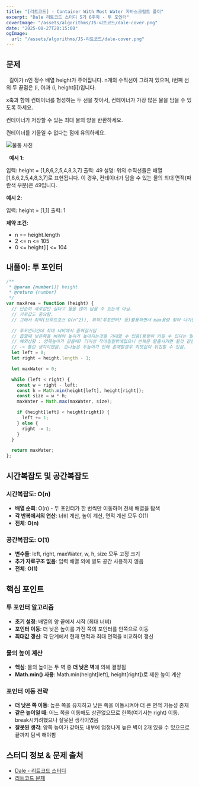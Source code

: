 ```yaml
---
title: "[리트코드] - Container With Most Water 자바스크립트 풀이"
excerpt: "Dale 리트코드 스터디 5기 6주차 - 투 포인터"
coverImage: "/assets/algorithms/JS-리트코드/dale-cover.png"
date: "2025-08-27T20:15:00"
ogImage:
  url: "/assets/algorithms/JS-리트코드/dale-cover.png"
---
```


## 문제

&nbsp;
길이가 n인 정수 배열 height가 주어집니다. n개의 수직선이 그려져 있으며, i번째 선의 두 끝점은 (i, 0)과 (i, height[i])입니다.

x축과 함께 컨테이너를 형성하는 두 선을 찾아서, 컨테이너가 가장 많은 물을 담을 수 있도록 하세요.

컨테이너가 저장할 수 있는 최대 물의 양을 반환하세요.

컨테이너를 기울일 수 없다는 점에 유의하세요.

![물통 사진](/assets/algorithms/JS-리트코드/leet-11-1.jpg)

&nbsp;
**예시 1:**

입력: height = [1,8,6,2,5,4,8,3,7]
출력: 49
설명: 위의 수직선들은 배열 [1,8,6,2,5,4,8,3,7]로 표현됩니다. 이 경우, 컨테이너가 담을 수 있는 물의 최대 면적(파란색 부분)은 49입니다.

**예시 2:**

입력: height = [1,1]
출력: 1

**제약 조건:**

- n == height.length
- 2 <= n <= 105
- 0 <= height[i] <= 104

## 내풀이: 투 포인터

```javascript
/**
 * @param {number[]} height
 * @return {number}
 */
var maxArea = function (height) {
  // 단순히 세로값만 길다고 물을 많이 담을 수 있는게 아님.
  // 가로값도 중요함.
  // 그래서 최악(브루트포스 O(n^2)), 최적(투포인터? 등)활용하면서 max용량 찾아 나가면 될것같음

  // 투포인터인데 최대 너비에서 좁혀갈거임
  // 좁힐때 낮은쪽을 버려야 높이가 높아지는것을 기대할 수 있음(용량이 커질 수 있다는 말과 같다)
  // 예외상황 : 양쪽높이가 같을때? 더이상 작아질일밖에없으니 반복문 탈출시키면 될것 같음
  // -> 틀린 생각이였음. 겁나높은 두높이가 안에 존재할경우 최댓값이 뒤집힐 수 있음.
  let left = 0;
  let right = height.length - 1;

  let maxWater = 0;

  while (left < right) {
    const w = right - left;
    const h = Math.min(height[left], height[right]);
    const size = w * h;
    maxWater = Math.max(maxWater, size);

    if (height[left] < height[right]) {
      left += 1;
    } else {
      right -= 1;
    }
  }

  return maxWater;
};
```

## 시간복잡도 및 공간복잡도

### 시간복잡도: O(n)

- **배열 순회**: O(n) - 두 포인터가 한 번씩만 이동하며 전체 배열을 탐색
- **각 반복에서의 연산**: 너비 계산, 높이 계산, 면적 계산 모두 O(1)
- **전체**: **O(n)**

### 공간복잡도: O(1)

- **변수들**: left, right, maxWater, w, h, size 모두 고정 크기
- **추가 자료구조 없음**: 입력 배열 외에 별도 공간 사용하지 않음
- **전체**: **O(1)**

## 핵심 포인트

### 투 포인터 알고리즘

- **초기 설정**: 배열의 양 끝에서 시작 (최대 너비)
- **포인터 이동**: 더 낮은 높이를 가진 쪽의 포인터를 안쪽으로 이동
- **최대값 갱신**: 각 단계에서 현재 면적과 최대 면적을 비교하여 갱신

### 물의 높이 계산

- **핵심**: 물의 높이는 두 벽 중 **더 낮은 벽**에 의해 결정됨
- **Math.min() 사용**: Math.min(height[left], height[right])로 제한 높이 계산

### 포인터 이동 전략

- **더 낮은 쪽 이동**: 높은 쪽을 유지하고 낮은 쪽을 이동시켜야 더 큰 면적 가능성 존재
- **같은 높이일 때**: 어느 쪽을 이동해도 상관없으므로 한쪽(여기서는 right) 이동. break시키려했으나 잘못된 생각이였음
- **잘못된 생각**: 양쪽 높이가 같아도 내부에 엄청나게 높은 벽이 2개 있을 수 있으므로 끝까지 탐색 해야함

## 스터디 정보 & 문제 출처

- [Dale - 리트코드 스터디](https://github.com/DaleStudy/leetcode-study)
- [리트코드 문제](https://leetcode.com/problems/container-with-most-water/description/)
